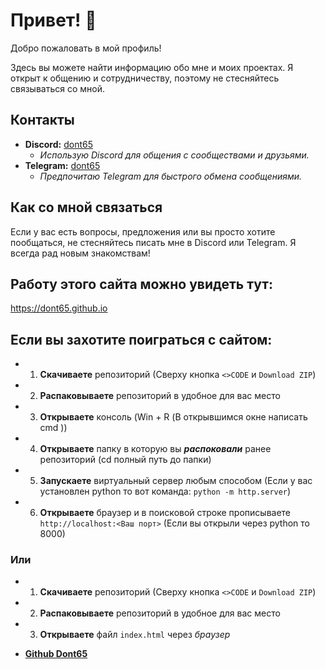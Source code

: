 # Привет! 👋

Добро пожаловать в мой профиль!

Здесь вы можете найти информацию обо мне и моих проектах. Я открыт к общению и сотрудничеству, поэтому не стесняйтесь связываться со мной.

## Контакты

*   **Discord:** [dont65](https://discordapp.com/users/dont65)
    *   *Использую Discord для общения с сообществами и друзьями.*
*   **Telegram:** [dont65](https://t.me/dont65)
    *  *Предпочитаю Telegram для быстрого обмена сообщениями.*

## Как со мной связаться

Если у вас есть вопросы, предложения или вы просто хотите пообщаться, не стесняйтесь писать мне в Discord или Telegram. Я всегда рад новым знакомствам!

## Работу этого сайта можно увидеть тут:
https://dont65.github.io


## Если вы захотите поиграться с сайтом:
*   1. **Скачиваете** репозиторий (Сверху кнопка `<>CODE` и `Download ZIP`)
*   2. **Распаковываете** репозиторий в удобное для вас место
*   3. **Открываете** консоль (Win + R (В открывшимся окне написать cmd )) 
*   4. **Открываете** папку в которую вы ***распоковали*** ранее репозиторий (cd полный путь до папки)
*   5. **Запускаете** виртуальный сервер любым способом (Если у вас установлен python то вот команда: 
```python -m http.server```)
*   6. **Открываете** браузер и в поисковой строке прописываете ```http://localhost:<Ваш порт>``` (Если вы открыли через python то 8000)

### Или
*   1. **Скачиваете** репозиторий (Сверху кнопка `<>CODE` и `Download ZIP`)
*   2. **Распаковываете** репозиторий в удобное для вас место
*   3. **Открываете** файл `index.html` через *браузер*


*   **[Github Dont65](https://github.com/Dont65)**